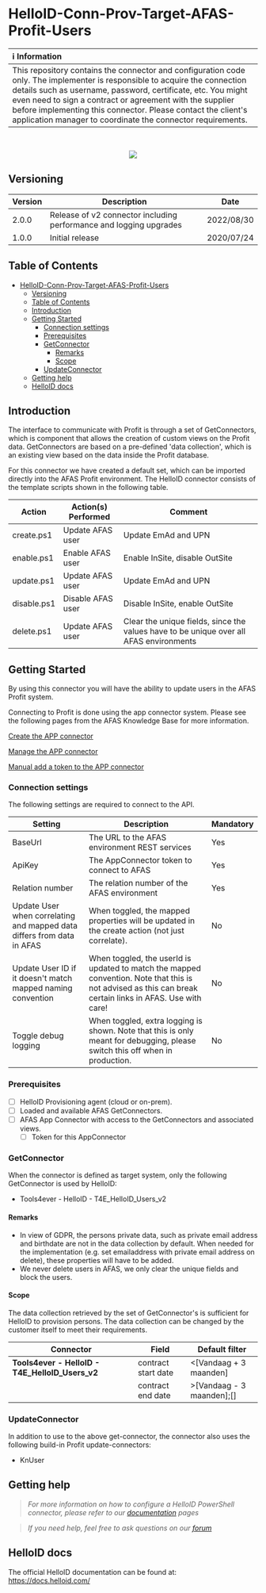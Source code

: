 # HelloID-Conn-Prov-Target-AFAS-Profit-Users
| :information_source: Information |
|:---------------------------|
| This repository contains the connector and configuration code only. The implementer is responsible to acquire the connection details such as username, password, certificate, etc. You might even need to sign a contract or agreement with the supplier before implementing this connector. Please contact the client's application manager to coordinate the connector requirements.       |
<br />
<p align="center">
  <img src="https://www.tools4ever.nl/connector-logos/afas-logo.png">
</p>

## Versioning
| Version | Description | Date |
| - | - | - |
| 2.0.0   | Release of v2 connector including performance and logging upgrades | 2022/08/30  |
| 1.0.0   | Initial release | 2020/07/24  |

<!-- TABLE OF CONTENTS -->
## Table of Contents
- [HelloID-Conn-Prov-Target-AFAS-Profit-Users](#helloid-conn-prov-target-afas-profit-users)
  - [Versioning](#versioning)
  - [Table of Contents](#table-of-contents)
  - [Introduction](#introduction)
  - [Getting Started](#getting-started)
    - [Connection settings](#connection-settings)
    - [Prerequisites](#prerequisites)
    - [GetConnector](#getconnector)
      - [Remarks](#remarks)
      - [Scope](#scope)
    - [UpdateConnector](#updateconnector)
  - [Getting help](#getting-help)
  - [HelloID docs](#helloid-docs)


## Introduction
The interface to communicate with Profit is through a set of GetConnectors, which is component that allows the creation of custom views on the Profit data. GetConnectors are based on a pre-defined 'data collection', which is an existing view based on the data inside the Profit database. 

For this connector we have created a default set, which can be imported directly into the AFAS Profit environment.
The HelloID connector consists of the template scripts shown in the following table.

| Action                          | Action(s) Performed   | Comment   | 
| ------------------------------- | --------------------- | --------- |
| create.ps1                      | Update AFAS user      | Update EmAd and UPN |
| enable.ps1                      | Enable AFAS user      | Enable InSite, disable OutSite  |
| update.ps1                      | Update AFAS user      | Update EmAd and UPN |
| disable.ps1                     | Disable AFAS user     | Disable InSite, enable OutSite  |
| delete.ps1                      | Update AFAS user      | Clear the unique fields, since the values have to be unique over all AFAS environments  |

<!-- GETTING STARTED -->
## Getting Started

By using this connector you will have the ability to update users in the AFAS Profit system.

Connecting to Profit is done using the app connector system. 
Please see the following pages from the AFAS Knowledge Base for more information.

[Create the APP connector](https://help.afas.nl/help/NL/SE/App_Apps_Custom_Add.htm)

[Manage the APP connector](https://help.afas.nl/help/NL/SE/App_Apps_Custom_Maint.htm)

[Manual add a token to the APP connector](https://help.afas.nl/help/NL/SE/App_Apps_Custom_Tokens_Manual.htm)

### Connection settings

The following settings are required to connect to the API.

| Setting               | Description                                   | Mandatory   |
| --------------------- | --------------------------------------------- | ----------- |
| BaseUrl               | The URL to the AFAS environment REST services | Yes         |
| ApiKey                | The AppConnector token to connect to AFAS     | Yes         |
| Relation number       | The relation number of the AFAS environment   | Yes         |
| Update User when correlating and mapped data differs from data in AFAS  | When toggled, the mapped properties will be updated in the create action (not just correlate). | No         |
| Update User ID if it doesn't match mapped naming convention  | When toggled, the userId is updated to match the mapped convention. Note that this is not advised as this can break certain links in AFAS. Use with care! | No         |
| Toggle debug logging  | When toggled, extra logging is shown. Note that this is only meant for debugging, please switch this off when in production. | No         |

### Prerequisites

- [ ] HelloID Provisioning agent (cloud or on-prem).
- [ ] Loaded and available AFAS GetConnectors.
- [ ] AFAS App Connector with access to the GetConnectors and associated views.
  - [ ] Token for this AppConnector

### GetConnector
When the connector is defined as target system, only the following GetConnector is used by HelloID:

*	Tools4ever - HelloID - T4E_HelloID_Users_v2

#### Remarks
 - In view of GDPR, the persons private data, such as private email address and birthdate are not in the data collection by default. When needed for the implementation (e.g. set emailaddress with private email address on delete), these properties will have to be added.
 - We never delete users in AFAS, we only clear the unique fields and block the users.

#### Scope
The data collection retrieved by the set of GetConnector's is sufficient for HelloID to provision persons.
The data collection can be changed by the customer itself to meet their requirements.

| Connector                                             | Field               | Default filter            |
| ----------------------------------------------------- | ------------------- | ------------------------- |
| __Tools4ever - HelloID - T4E_HelloID_Users_v2__       | contract start date | <[Vandaag + 3 maanden]    |
|                                                       | contract end date   | >[Vandaag - 3 maanden];[] |

### UpdateConnector
In addition to use to the above get-connector, the connector also uses the following build-in Profit update-connectors:

*	KnUser

## Getting help
> _For more information on how to configure a HelloID PowerShell connector, please refer to our [documentation](https://docs.helloid.com/hc/en-us/articles/360012558020-Configure-a-custom-PowerShell-target-system) pages_

> _If you need help, feel free to ask questions on our [forum](https://forum.helloid.com)_

## HelloID docs
The official HelloID documentation can be found at: https://docs.helloid.com/
